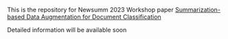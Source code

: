 This is the repository for Newsumm 2023 Workshop paper [Summarization-based Data Augmentation for Document Classification](https://aclanthology.org/2023.newsum-1.5.pdf)

Detailed information will be available soon
